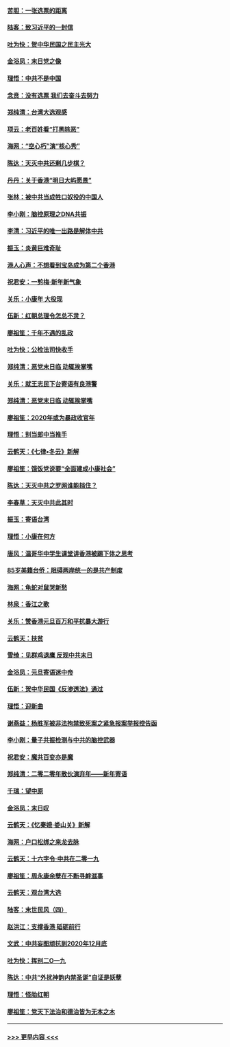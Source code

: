 #### [苦胆：一张选票的距离](../pages/nsc993/n11788914.md?t=01131211) 
#### [陆客：致习近平的一封信](../pages/nsc993/n11788867.md?t=01131211) 
#### [吐为快：贺中华民国之民主光大](../pages/nsc993/n11788618.md?t=01131211) 
#### [金浴凤：末日党之像](../pages/nsc993/n11787475.md?t=01131211) 
#### [理悟：中共不是中国](../pages/nsc993/n11787463.md?t=01131211) 
#### [念贲：没有选票  我们去奋斗去努力](../pages/nsc993/n11787398.md?t=01131211) 
#### [郑纯清：台湾大选观感](../pages/nsc993/n11786210.md?t=01131211) 
#### [项云：老百姓看“打黑除恶”](../pages/nsc993/n11785398.md?t=01131211) 
#### [海网：“空心朽”演“核心秀”](../pages/nsc993/n11783874.md?t=01131211) 
#### [陈达：天灭中共还剩几步棋？](../pages/nsc993/n11783719.md?t=01131211) 
#### [丹丹：关于香港“明日大屿愿景”](../pages/nsc993/n11783273.md?t=01131211) 
#### [张林：被中共当成牲口奴役的中国人](../pages/nsc993/n11782397.md?t=01131211) 
#### [李小刚：脑控原理之DNA共振](../pages/nsc993/n11780962.md?t=01131211) 
#### [李清：习近平的唯一出路是解体中共](../pages/nsc993/n11780866.md?t=01131211) 
#### [振玉：炎黄巨难奇耻](../pages/nsc993/n11779632.md?t=01131211) 
#### [港人心声：不想看到宝岛成为第二个香港](../pages/nsc993/n11778817.md?t=01131211) 
#### [祝君安：一剪梅‧新年新气象](../pages/nsc993/n11776340.md?t=01131211) 
#### [关乐：小康年 大役现](../pages/nsc993/n11774213.md?t=01131211) 
#### [伍新：红朝总理令怎总不灵？](../pages/nsc993/n11770813.md?t=01131211) 
#### [廖祖笙：千年不遇的乱政](../pages/nsc993/n11770373.md?t=01131211) 
#### [吐为快：公检法司快收手](../pages/nsc993/n11770359.md?t=01131211) 
#### [郑纯清：恶党末日临 动辄挨掌嘴](../pages/nsc993/n11769912.md?t=01131211) 
#### [关乐：就王志民下台寄语有良港警](../pages/nsc993/n11769903.md?t=01131211) 
#### [郑纯清：恶党末日临 动辄挨掌嘴](../pages/nsc993/n11769356.md?t=01131211) 
#### [廖祖笙：2020年或为暴政收官年](../pages/nsc993/n11768216.md?t=01131211) 
#### [理悟：别当郎中当推手](../pages/nsc993/n11768243.md?t=01131211) 
#### [云鹤天：《七律▪冬云》新解](../pages/nsc993/n11768204.md?t=01131211) 
#### [廖祖笙：饿饭党说要“全面建成小康社会”](../pages/nsc993/n11767482.md?t=01131211) 
#### [陈达：天灭中共之罗网谁能挡住？](../pages/nsc993/n11767465.md?t=01131211) 
#### [李春草：天灭中共此其时](../pages/nsc993/n11767452.md?t=01131211) 
#### [振玉：寄语台湾](../pages/nsc993/n11767432.md?t=01131211) 
#### [理悟：小康在何方](../pages/nsc993/n11767394.md?t=01131211) 
#### [唐风：温哥华中学生课堂讲香港被踢下体之思考](../pages/nsc993/n11766848.md?t=01131211) 
#### [85岁美籍台侨：阻碍两岸统一的是共产制度](../pages/nsc993/n11765043.md?t=01131211) 
#### [海网：龟蛇对鼠哭新愁](../pages/nsc993/n11764895.md?t=01131211) 
#### [林泉：香江之歌](../pages/nsc993/n11764415.md?t=01131211) 
#### [关乐：赞香港元旦百万和平抗暴大游行](../pages/nsc993/n11764382.md?t=01131211) 
#### [云鹤天：扶贫](../pages/nsc993/n11764245.md?t=01131211) 
#### [雪绮：见群鸡退鹰  反观中共末日](../pages/nsc993/n11762112.md?t=01131211) 
#### [金浴凤：元旦寄语迷中帝](../pages/nsc993/n11761788.md?t=01131211) 
#### [伍新：贺中华民国《反渗透法》通过](../pages/nsc993/n11761994.md?t=01131211) 
#### [理悟：迎新曲](../pages/nsc993/n11761152.md?t=01131211) 
#### [谢燕益：杨胜军被非法拘禁致死案之紧急报案举报控告函](../pages/nsc993/n11756134.md?t=01131211) 
#### [李小刚：量子共振检测与中共的脑控武器](../pages/nsc993/n11754518.md?t=01131211) 
#### [祝君安：魔共百变亦是魔](../pages/nsc993/n11754469.md?t=01131211) 
#### [郑纯清：二零二零年散伙演弃年——新年寄语](../pages/nsc993/n11754195.md?t=01131211) 
#### [千瑞：望中原](../pages/nsc993/n11754159.md?t=01131211) 
#### [金浴凤：末日叹](../pages/nsc993/n11752359.md?t=01131211) 
#### [云鹤天：《忆秦娥‧娄山关》新解](../pages/nsc993/n11752348.md?t=01131211) 
#### [海网：户口松绑之来龙去脉](../pages/nsc993/n11752328.md?t=01131211) 
#### [云鹤天：十六字令‧中共在二零一九](../pages/nsc993/n11752305.md?t=01131211) 
#### [廖祖笙：周永康余孽在不断寻衅滋事](../pages/nsc993/n11751013.md?t=01131211) 
#### [云鹤天：观台湾大选](../pages/nsc993/n11751007.md?t=01131211) 
#### [陆客：末世民风（四）](../pages/nsc993/n11749203.md?t=01131211) 
#### [赵洪江：支撑香港 砥砺前行](../pages/nsc993/n11748482.md?t=01131211) 
#### [文武：中共妄图顽抗到2020年12月底](../pages/nsc993/n11748446.md?t=01131211) 
#### [吐为快：挥别二O一九](../pages/nsc993/n11748411.md?t=01131211) 
#### [陈达：中共“外扰神韵内禁圣诞”自证是妖孽](../pages/nsc993/n11748226.md?t=01131211) 
#### [理悟：怪胎红朝](../pages/nsc993/n11748206.md?t=01131211) 
#### [廖祖笙：党天下法治和德治皆为无本之木](../pages/nsc993/n11748135.md?t=01131211) 

----
#### [ >>> 更早内容 <<< ](../indexes/nsc993-earlier.md)
